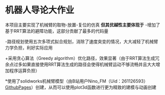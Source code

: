 # 机器人导论大作业
本项目主要实现了机械臂的取物-放置-复位的仿真
**但其优越性主要体现于**
-增加了基于RRT算法的避障功能，这部分贡献了最多的代码量  

-路径规划使用五次多项式拟合规划，消除了速度突变的情况，大大减轻了机械臂力学负担，利好实际应用  

+采用贪心算法（Greedy algorithm）优化路径，效果显著（由于RRT算法生成冗余点过多如果直接使用RRT算法生成的路径会使得机械臂运动不够流畅并且大大增加程序运算负担）  

*使用了solidworks机械臂模型（由B站用户Nino_FM（Uid：261126593）[GithubPages](https://github.com/Duan1030/Pick-and-place.git)）创建，从而可以使用plot3d函数进行更为精致的建模与动画创建

